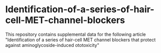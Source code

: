 # Identification-of-a-series-of-hair-cell-MET-channel-blockers
This repository contains supplemental data for the following article "Identification of a series of hair-cell MET channel blockers that protect against aminoglycoside-induced ototoxicity"
